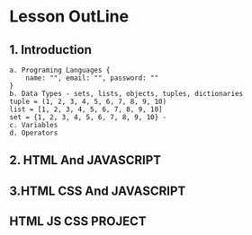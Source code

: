 # Lesson OutLine 

## 1. Introduction
    a. Programing Languages {
        name: "", email: "", password: ""
    }
    b. Data Types - sets, lists, objects, tuples, dictionaries
    tuple = (1, 2, 3, 4, 5, 6, 7, 8, 9, 10)
    list = [1, 2, 3, 4, 5, 6, 7, 8, 9, 10]
    set = {1, 2, 3, 4, 5, 6, 7, 8, 9, 10} - 
    c. Variables
    d. Operators
## 2. HTML And JAVASCRIPT

## 3.HTML  CSS And JAVASCRIPT

## HTML JS CSS PROJECT